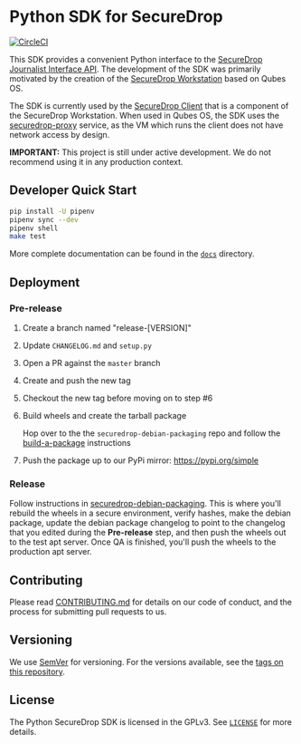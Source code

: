 # Python SDK for SecureDrop

[![CircleCI](https://circleci.com/gh/freedomofpress/securedrop-sdk/tree/master.svg?style=svg)](https://circleci.com/gh/freedomofpress/securedrop-sdk/tree/master)

This SDK provides a convenient Python interface to the [SecureDrop Journalist Interface API](https://docs.securedrop.org/en/latest/development/journalist_api.html). The development of the SDK was primarily motivated by the creation of the [SecureDrop Workstation](https://github.com/freedomofpress/securedrop-workstation) based on Qubes OS.

The SDK is currently used by the [SecureDrop Client](https://github.com/freedomofpress/securedrop-client) that is a component of the SecureDrop Workstation. When used in Qubes OS, the SDK uses the [securedrop-proxy](https://github.com/freedomofpress/securedrop-proxy) service, as the VM which runs the client does not have network access by design.

**IMPORTANT:** This project is still under active development. We do not recommend using it in any production context.

## Developer Quick Start

```bash
pip install -U pipenv
pipenv sync --dev
pipenv shell
make test
```

More complete documentation can be found in the [`docs`](./docs) directory.

## Deployment
### Pre-release
1. Create a branch named "release-[VERSION]"
2. Update `CHANGELOG.md` and `setup.py`
3. Open a PR against the `master` branch
4. Create and push the new tag
5. Checkout the new tag before moving on to step #6
6. Build wheels and create the tarball package

   Hop over to the the `securedrop-debian-packaging` repo and follow the [build-a-package](https://github.com/freedomofpress/securedrop-debian-packaging/blob/master/README.md#build-a-package) instructions

7. Push the package up to our PyPi mirror: https://pypi.org/simple

### Release
Follow instructions in [securedrop-debian-packaging](https://github.com/freedomofpress/securedrop-debian-packaging). This is where you'll rebuild the wheels in a secure environment, verify hashes, make the debian package, update the debian package changelog to point to the changelog that you edited during the **Pre-release** step, and then push the wheels out to the test apt server. Once QA is finished, you'll push the wheels to the production apt server.

## Contributing

Please read [CONTRIBUTING.md](https://github.com/freedomofpress/secureddrop-sdk/CONTRIBUTING.md) for details on our code of conduct, and the process for submitting pull requests to us.

## Versioning

We use [SemVer](http://semver.org/) for versioning. For the versions available, see the [tags on this repository](https://github.com/freedomofpress/secureddrop-sdk/tags). 

## License

The Python SecureDrop SDK is licensed in the GPLv3. See [`LICENSE`](./LICENSE) for more details.
